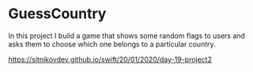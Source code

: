 # GuessCountry

In this project I build a game that shows some random flags to users and asks them to choose which one belongs to a particular country.

https://sitnikovdev.github.io/swift/20/01/2020/day-19-project2
